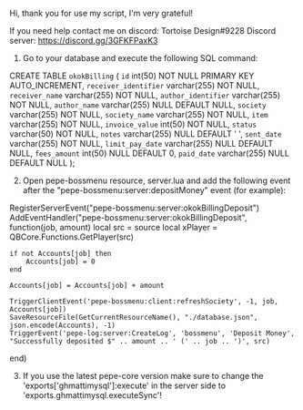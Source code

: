 Hi, thank you for use my script, I'm very grateful!

If you need help contact me on discord: Tortoise Design#9228
Discord server: https://discord.gg/3GFKFPaxK3

1. Go to your database and execute the following SQL command:
 
CREATE TABLE `okokBilling` (
  `id` int(50) NOT NULL PRIMARY KEY AUTO_INCREMENT,
  `receiver_identifier` varchar(255) NOT NULL,
  `receiver_name` varchar(255) NOT NULL,
  `author_identifier` varchar(255) NOT NULL,
  `author_name` varchar(255) NULL DEFAULT NULL,
  `society` varchar(255) NOT NULL,
  `society_name` varchar(255) NOT NULL,
  `item` varchar(255) NOT NULL,
  `invoice_value` int(50) NOT NULL,
  `status` varchar(50) NOT NULL,
  `notes` varchar(255) NULL DEFAULT ' ',
  `sent_date` varchar(255) NOT NULL,
  `limit_pay_date` varchar(255) NULL DEFAULT NULL,
  `fees_amount` int(50) NULL DEFAULT 0,
  `paid_date` varchar(255) NULL DEFAULT NULL
);

2. Open pepe-bossmenu resource, server.lua and add the following event after the "pepe-bossmenu:server:depositMoney" event (for example):

RegisterServerEvent("pepe-bossmenu:server:okokBillingDeposit")
AddEventHandler("pepe-bossmenu:server:okokBillingDeposit", function(job, amount)
    local src = source
    local xPlayer = QBCore.Functions.GetPlayer(src)

    if not Accounts[job] then
        Accounts[job] = 0
    end

    Accounts[job] = Accounts[job] + amount

    TriggerClientEvent('pepe-bossmenu:client:refreshSociety', -1, job, Accounts[job])
    SaveResourceFile(GetCurrentResourceName(), "./database.json", json.encode(Accounts), -1)
    TriggerEvent('pepe-log:server:CreateLog', 'bossmenu', 'Deposit Money', "Successfully deposited $" .. amount .. ' (' .. job .. ')', src)
end)

3. If you use the latest pepe-core version make sure to change the 'exports['ghmattimysql']:execute' in the server side to 'exports.ghmattimysql.executeSync'!
